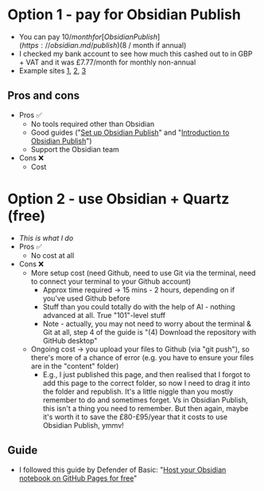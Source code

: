 # Option 1 - pay for Obsidian Publish
- You can pay $10 / month for [Obsidian Publish](https://obsidian.md/publish) ($8 / month if annual)
- I checked my bank account to see how much this cashed out to in GBP + VAT and it was £7.77/month for monthly non-annual
- Example sites [1](https://lab.marconoris.com/now), [2](https://arkadiuszlenkiewicz.pl/Witaj+w+%C5%9Bwiecie+zarz%C4%85dzania+informacj%C4%85), [3](https://mister-chad.com/welcome)
## Pros and cons
- Pros ✅
	- No tools required other than Obsidian
	- Good guides ("[Set up Obsidian Publish](https://help.obsidian.md/publish/setup)" and "[Introduction to Obsidian Publish](https://help.obsidian.md/publish)")
	- Support the Obsidian team
- Cons ❌ 
	- Cost
# Option 2 - use Obsidian + Quartz (free)
- *This is what I do*
- Pros ✅ 
	- No cost at all 
- Cons ❌
	- More setup cost (need Github, need to use Git via the terminal, need to connect your terminal to your Github account)
		- Approx time required → 15 mins - 2 hours, depending on if you've used Github before
		- Stuff than you could totally do with the help of AI - nothing advanced at all. True "101"-level stuff
		- Note - actually, you may not need to worry about the terminal & Git at all, step 4 of the guide is "(4) Download the repository with GitHub desktop" 
	- Ongoing cost → you upload your files to Github (via "git push"), so there's more of a chance of error (e.g. you have to ensure your files are in the "content" folder)
		- E.g., I just published this page, and then realised that I forgot to add this page to the correct folder, so now I need to drag it into the folder and republish. It's a little niggle than you mostly remember to do and sometimes forget. Vs in Obsidian Publish, this isn't a thing you need to remember. But then again, maybe it's worth it to save the £80-£95/year that it costs to use Obsidian Publish, ymmv!
## Guide
- I followed this guide by Defender of Basic: "[Host your Obsidian notebook on GitHub Pages for free](https://dev.to/defenderofbasic/host-your-obsidian-notebook-on-github-pages-for-free-8l1)"